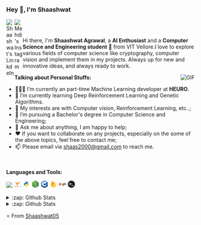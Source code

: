 ### Hey 👋, I'm Shaashwat

<a href="https://www.linkedin.com/in/shaashwat-agrawal-1904a117a/">
  <img align="left" alt="Shaashwat's LinkdeIn" width="22px" src="https://cdn.jsdelivr.net/npm/simple-icons@v3/icons/linkedin.svg" />
</a>
</a>
<a href="https://www.instagram.com/__shaashwat__/">
  <img align="left" alt="Mehdi's Instagram" width="22px" src="https://cdn.jsdelivr.net/npm/simple-icons@v3/icons/instagram.svg" />
</a>

<br />
<br />

Hi there, I'm **Shaashwat Agrawal**, a **AI Enthusiast** and a **Computer Science and Engineering student** 🚀 from VIT Vellore.I love to explore various fields of computer science like cryptography, computer vision and implement them in my projects. Always up for new and innovative ideas, and always ready to work.

  <img align="right" alt="GIF" src="https://i.pinimg.com/originals/e4/26/70/e426702edf874b181aced1e2fa5c6cde.gif" />

**Talking about Personal Stuffs:**

- 👨🏽‍💻 I’m currently an part-time Machine Learning developer at **HEURO**.
- 🌱 I’m currently learning Deep Reinforcement Learning and Genetic Algorithms. 
- 🤔 My interests are with Computer vision, Reinforcement Learning, etc..;
- 💼 I’m pursuing a Bachelor's degree in Computer Science and Engineering;
- 💬 Ask me about anything, I am happy to help;
- :hearts: If you want to collaborate on any projects, especially on the some of the above topics, feel free to contact me;
- 📫 Please email via shaas2000@gmail.com to reach me.


<br/>




**Languages and Tools:**  

<code><img height="20" src="https://pytorch.org/assets/images/pytorch-logo.png"></code>
<code><img height="20" src="https://raw.githubusercontent.com/github/explore/80688e429a7d4ef2fca1e82350fe8e3517d3494d/topics/tensorflow/tensorflow.png"></code>
<code><img height="20" src="https://raw.githubusercontent.com/github/explore/80688e429a7d4ef2fca1e82350fe8e3517d3494d/topics/python/python.png"></code>
<code><img height="20" src="https://raw.githubusercontent.com/github/explore/80688e429a7d4ef2fca1e82350fe8e3517d3494d/topics/nodejs/nodejs.png"></code>
<code><img height="20" src="https://raw.githubusercontent.com/github/explore/80688e429a7d4ef2fca1e82350fe8e3517d3494d/topics/cpp/cpp.png"></code>
<code><img height="20" src="https://raw.githubusercontent.com/github/explore/80688e429a7d4ef2fca1e82350fe8e3517d3494d/topics/firebase/firebase.png"></code>
<code><img height="20" src="https://raw.githubusercontent.com/github/explore/80688e429a7d4ef2fca1e82350fe8e3517d3494d/topics/git/git.png"></code>
<code><img height="20" src="https://raw.githubusercontent.com/github/explore/80688e429a7d4ef2fca1e82350fe8e3517d3494d/topics/terminal/terminal.png"></code>

<details>
  <summary>:zap: Github Stats</summary>

  <img align="left" alt="Shaashwat's Github Stats" src="https://github-readme-stats.codestackr.vercel.app/api?username=Shaashwat05&show_icons=true&hide_border=true" />

</details>


<details>
  <summary>:zap: Github Stats</summary>
  
[![Top Langs](https://github-readme-stats.vercel.app/api/top-langs/?username=Shaashwat05&hide=javascript,C)](https://github.com/anuraghazra/github-readme-stats)

</details>

⭐️ From [Shaashwat05](https://github.com/Shaashwat05)
